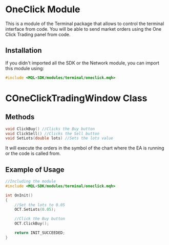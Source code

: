 # OneClick Module
This is a module of the Terminal package that allows to control the terminal interface from code. You will be able to send market orders using the One Click Trading panel from code.

## Installation
If you didn't imported all the SDK or the Network module, you can import this module using:
```cpp
#include <MQL-SDK/modules/terminal/oneclick.mqh>
```

# COneClickTradingWindow Class
## Methods
```cpp
void ClickBuy() //Clicks the Buy button
void ClickSell() //Clicks the Sell button
void SetLots(double lots) //Sets the lots value
```

It will execute the orders in the symbol of the chart where the EA is running or the code is called from.

## Example of Usage
```cpp
//Including the module
#include <MQL-SDK/modules/terminal/oneclick.mqh>

int OnInit()
{
    //Set the lots to 0.05
    OCT.SetLots(0.05);

    //Click the Buy button
    OCT.ClickBuy();

    return INIT_SUCCEEDED;
}
```